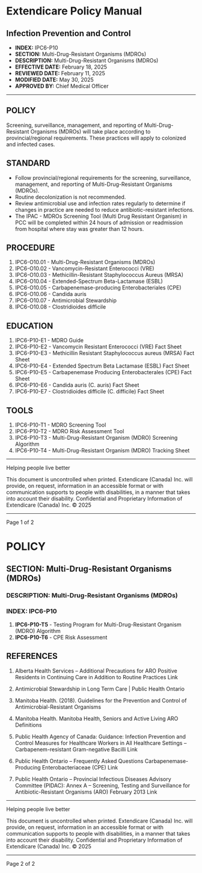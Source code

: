# Extendicare Policy Manual

## Infection Prevention and Control

- **INDEX:** IPC6-P10
- **SECTION:** Multi-Drug-Resistant Organisms (MDROs)
- **DESCRIPTION:** Multi-Drug-Resistant Organisms (MDROs)
- **EFFECTIVE DATE:** February 18, 2025
- **REVIEWED DATE:** February 11, 2025
- **MODIFIED DATE:** May 30, 2025
- **APPROVED BY:** Chief Medical Officer

----

## POLICY

Screening, surveillance, management, and reporting of Multi-Drug-Resistant Organisms (MDROs) will take place according to provincial/regional requirements. These practices will apply to colonized and infected cases.

## STANDARD

- Follow provincial/regional requirements for the screening, surveillance, management, and reporting of Multi-Drug-Resistant Organisms (MDROs).
- Routine decolonization is not recommended.
- Review antimicrobial use and infection rates regularly to determine if changes in practice are needed to reduce antibiotic-resistant infections.
- The IPAC - MDROs Screening Tool (Multi Drug Resistant Organism) in PCC will be completed within 24 hours of admission or readmission from hospital where stay was greater than 12 hours.

## PROCEDURE

1. IPC6-O10.01 - Multi-Drug-Resistant Organisms (MDROs)
2. IPC6-O10.02 - Vancomycin-Resistant Enterococci (VRE)
3. IPC6-O10.03 - Methicillin-Resistant Staphylococcus Aureus (MRSA)
4. IPC6-O10.04 - Extended-Spectrum Beta-Lactamase (ESBL)
5. IPC6-O10.05 - Carbapenemase-producing Enterobacteriales (CPE)
6. IPC6-O10.06 - Candida auris
7. IPC6-O10.07 - Antimicrobial Stewardship
8. IPC6-O10.08 - Clostridioides difficile

## EDUCATION

1. IPC6-P10-E1 - MDRO Guide
2. IPC6-P10-E2 - Vancomycin Resistant Enterococci (VRE) Fact Sheet
3. IPC6-P10-E3 - Methicillin Resistant Staphylococcus aureus (MRSA) Fact Sheet
4. IPC6-P10-E4 - Extended Spectrum Beta Lactamase (ESBL) Fact Sheet
5. IPC6-P10-E5 - Carbapenemase Producing Enterobacterales (CPE) Fact Sheet
6. IPC6-P10-E6 - Candida auris (C. auris) Fact Sheet
7. IPC6-P10-E7 - Clostridioides difficile (C. difficile) Fact Sheet

## TOOLS

1. IPC6-P10-T1 - MDRO Screening Tool
2. IPC6-P10-T2 - MDRO Risk Assessment Tool
3. IPC6-P10-T3 - Multi-Drug-Resistant Organism (MDRO) Screening Algorithm
4. IPC6-P10-T4 - Multi-Drug-Resistant Organism (MDRO) Tracking Sheet

----

Helping people live better

This document is uncontrolled when printed. Extendicare (Canada) Inc. will provide, on request, information in an accessible format or with communication supports to people with disabilities, in a manner that takes into account their disability. Confidential and Proprietary Information of Extendicare (Canada) Inc. © 2025

----

Page 1 of 2

# POLICY

## SECTION: Multi-Drug-Resistant Organisms (MDROs)

### DESCRIPTION: Multi-Drug-Resistant Organisms (MDROs)

### INDEX: IPC6-P10

1. **IPC6-P10-T5** - Testing Program for Multi-Drug-Resistant Organism (MDRO) Algorithm
2. **IPC6-P10-T6** - CPE Risk Assessment

## REFERENCES

1. Alberta Health Services – Additional Precautions for ARO Positive Residents in Continuing Care in Addition to Routine Practices
Link

2. Antimicrobial Stewardship in Long Term Care | Public Health Ontario

3. Manitoba Health. (2018). Guidelines for the Prevention and Control of Antimicrobial-Resistant Organisms

4. Manitoba Health. Manitoba Health, Seniors and Active Living ARO Definitions

5. Public Health Agency of Canada: Guidance: Infection Prevention and Control Measures for Healthcare Workers in All Healthcare Settings – Carbapenem-resistant Gram-negative Bacilli
Link

6. Public Health Ontario – Frequently Asked Questions Carbapenemase-Producing Enterobacteriaceae (CPE)
Link

7. Public Health Ontario – Provincial Infectious Diseases Advisory Committee (PIDAC): Annex A – Screening, Testing and Surveillance for Antibiotic-Resistant Organisms (ARO) February 2013
Link

----

Helping people live better

This document is uncontrolled when printed. Extendicare (Canada) Inc. will provide, on request, information in an accessible format or with communication supports to people with disabilities, in a manner that takes into account their disability. Confidential and Proprietary Information of Extendicare (Canada) Inc. © 2025

----

Page 2 of 2